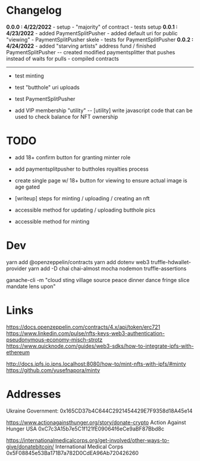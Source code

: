 # Changelog

**0.0.0 : 4/22/2022**
	- setup
	- "majority" of contract
	- tests setup
	**0.0.1 : 4/23/2022**
	- added PaymentSplitPusher
	- added default uri for public "viewing"
	- PaymentSplitPusher skele
	- tests for PaymentSplitPusher
	**0.0.2 : 4/24/2022**
	- added "starving artists" address fund / finished PaymentSplitPusher
	-- created modified paymentsplitter that pushes instead of waits for pulls
	- compiled contracts

------------------------------------------------------------------------

- test minting
- test "butthole" uri uploads
- test PaymentSplitPusher

- add VIP membership "utility"
-- [utility] write javascript code that can be used to check balance for NFT ownership

# TODO

- add 18+ confirm button for granting minter role


- add paymentsplitpusher to buttholes royalties process

- create single page w/ 18+ button for viewing to ensure actual image is age gated
- [writeup] steps for minting / uploading / creating an nft

- accessible method for updating / uploading butthole pics
- accessible method for minting

# Dev

yarn add @openzeppelin/contracts
yarn add dotenv web3 truffle-hdwallet-provider
yarn add -D chai chai-almost mocha nodemon truffle-assertions

ganache-cli -m "cloud sting village source peace dinner dance fringe slice mandate lens upon"

# Links

https://docs.openzeppelin.com/contracts/4.x/api/token/erc721
https://www.linkedin.com/pulse/nfts-keys-web3-authentication-pseudonymous-economy-misch-strotz
https://www.quicknode.com/guides/web3-sdks/how-to-integrate-ipfs-with-ethereum

http://docs.ipfs.io.ipns.localhost:8080/how-to/mint-nfts-with-ipfs/#minty
https://github.com/yusefnapora/minty

# Addresses

Ukraine Government:
0x165CD37b4C644C2921454429E7F9358d18A45e14

https://www.actionagainsthunger.org/story/donate-crypto
Action Against Hunger USA
0xC7c3A15b7e5C1f121fE09064f6eCe9aBF87Bbd8c

https://internationalmedicalcorps.org/get-involved/other-ways-to-give/donatebitcoin/
International Medical Corps
0x5F08845e53Ba171B7a782D0CdEA96Ab720426260
